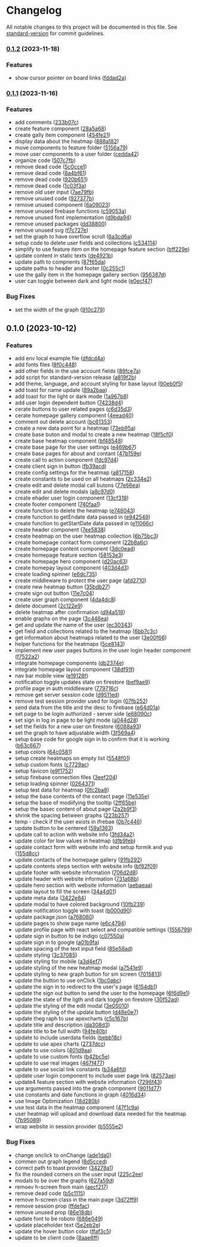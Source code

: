 # Changelog

All notable changes to this project will be documented in this file. See [standard-version](https://github.com/conventional-changelog/standard-version) for commit guidelines.

### [0.1.2](https://github.com/KBMaglalang/heatmap/compare/v0.1.1...v0.1.2) (2023-11-18)


### Features

* show cursor pointer on board links ([fddad2a](https://github.com/KBMaglalang/heatmap/commit/fddad2a05fe15dfa932d550f72377164ca995619))

### [0.1.1](https://github.com/KBMaglalang/heatmap/compare/v0.1.0...v0.1.1) (2023-11-16)


### Features

* add comments ([233b07c](https://github.com/KBMaglalang/heatmap/commit/233b07cedb04f58a693ff335325225ead4f4271f))
* create feature component ([28a5a68](https://github.com/KBMaglalang/heatmap/commit/28a5a6808a5f3d7778807448868a5b47ee810469))
* create gally item component ([454fe21](https://github.com/KBMaglalang/heatmap/commit/454fe21d00dfff97fcba495da254ebf14c04cafe))
* display data about the heatmap ([888a182](https://github.com/KBMaglalang/heatmap/commit/888a182f7dac2b315603b00f2b5461a15d04d5de))
* move components to feature folder ([5156a79](https://github.com/KBMaglalang/heatmap/commit/5156a7910c8876fac6ad1cf21223934992358abf))
* move user components to a user folder ([cedda42](https://github.com/KBMaglalang/heatmap/commit/cedda42f1270809558f6baf92fb12b11d544f95e))
* organize code ([507c7fb](https://github.com/KBMaglalang/heatmap/commit/507c7fbc7922cdce0a0b844081f227cd84c66f27))
* remove dead code ([5c0cce1](https://github.com/KBMaglalang/heatmap/commit/5c0cce1f0b9c7998ed3c34f6592400aed9fdb60e))
* remove dead code ([8a4bf61](https://github.com/KBMaglalang/heatmap/commit/8a4bf61ab4c7aa9fa35b0a45559ba72165d7fcf4))
* remove dead code ([920b651](https://github.com/KBMaglalang/heatmap/commit/920b6513e236a8987afe95ca096fbe04c214aff6))
* remove dead code ([1c03f3a](https://github.com/KBMaglalang/heatmap/commit/1c03f3abdb410b823bb0a36fd4fba0a454db6ff1))
* remove old user input ([7ae79fb](https://github.com/KBMaglalang/heatmap/commit/7ae79fb8e1f8e1e3fb943e64f18a72ec769c245e))
* remove unused code ([927377b](https://github.com/KBMaglalang/heatmap/commit/927377b000386186e20b0b9a95f7657d3ae1e096))
* remove unused component ([6a09023](https://github.com/KBMaglalang/heatmap/commit/6a0902392fe335dfc6dd7f352cac9c2a0693fe98))
* remove unused firebase functions ([c59053a](https://github.com/KBMaglalang/heatmap/commit/c59053a93b74ccc797343059b1532ef89f283be5))
* remove unused font implementation ([d9bda94](https://github.com/KBMaglalang/heatmap/commit/d9bda943b0e3861f9d01e8907d5a74afe6b4ec93))
* remove unused packages ([dd38800](https://github.com/KBMaglalang/heatmap/commit/dd3880011051ecf752d99dde1e5df72e46eec672))
* remove unused svg ([f7c727e](https://github.com/KBMaglalang/heatmap/commit/f7c727e43d387148bfa148799398aa71c6893262))
* set the graph to have overflow scroll ([6a3cd6a](https://github.com/KBMaglalang/heatmap/commit/6a3cd6a3872a46230618cd13c66eafb31a6126af))
* setup code to delete user fields and collections ([c534114](https://github.com/KBMaglalang/heatmap/commit/c534114cc3d7a31bc2fb8a849706dba1d91cc275))
* simplify to use feature item on the homepage feature section ([bff229e](https://github.com/KBMaglalang/heatmap/commit/bff229e404380d1257839840f6316852ba7906ed))
* update content in static texts ([de4921b](https://github.com/KBMaglalang/heatmap/commit/de4921bb574e90961553fef6912025281de8e9ce))
* update path to compnents ([87f65da](https://github.com/KBMaglalang/heatmap/commit/87f65dae4732031285edad298fef898bfbffb93b))
* update paths to header and footer ([0c255c1](https://github.com/KBMaglalang/heatmap/commit/0c255c155263db498339a3840b8d089f16cc4812))
* use the gally item in the homepage gallery section ([956387d](https://github.com/KBMaglalang/heatmap/commit/956387dd90fc0f8817c8811f101e45fa83e1b1c6))
* user can toggle between dark and light mode ([e0ecf47](https://github.com/KBMaglalang/heatmap/commit/e0ecf47c9a5d7faa6998e52f51c0429e6062c471))


### Bug Fixes

* set the width of the graph ([910c279](https://github.com/KBMaglalang/heatmap/commit/910c279bedaa88b0453c2e86f88652d265a7f308))

## 0.1.0 (2023-10-12)


### Features

* add env local example file ([dfdcd4a](https://github.com/KBMaglalang/heatmap/commit/dfdcd4a641125eb521fa10337021874f1e6b5043))
* add fonts files ([8f0c448](https://github.com/KBMaglalang/heatmap/commit/8f0c4489c30fedb4411a189fdfeb4298b44393b8))
* add other fields in the use account fields ([89fce7a](https://github.com/KBMaglalang/heatmap/commit/89fce7ac2de101c1c3f8606e381b8b1b8b0204d5))
* add script for standard-version release ([a819f2b](https://github.com/KBMaglalang/heatmap/commit/a819f2b4727a769d6294edc473783302033dd83c))
* add theme, language, and account styling for base layout ([90eb0f5](https://github.com/KBMaglalang/heatmap/commit/90eb0f55dad9a604327dc219e042db58378b8f98))
* add toast for name update ([89a2baa](https://github.com/KBMaglalang/heatmap/commit/89a2baa22237ca25812f801d6731f9a48db985a7))
* add toast for the light or dark mode ([1a967b8](https://github.com/KBMaglalang/heatmap/commit/1a967b86c539492ed1ccfc6ea49fb4a536d3cfb5))
* add user login dependent button ([74238d4](https://github.com/KBMaglalang/heatmap/commit/74238d4d89b32ae5d893e5ed27cc7aec217d95ba))
* cerate buttons to user related pages ([c6d35d3](https://github.com/KBMaglalang/heatmap/commit/c6d35d3e7ad7b04d490a8cef60211ef421b8d00f))
* cerate homepage gallery component ([4eead40](https://github.com/KBMaglalang/heatmap/commit/4eead40a9432ded1dcfccf6c2a384a0c419ca7c0))
* comment out delete account ([bc61353](https://github.com/KBMaglalang/heatmap/commit/bc613539b0adba8b4b5802b4ba337c7ee8c2f2ea))
* create a new data point for a heatmap ([73eb95a](https://github.com/KBMaglalang/heatmap/commit/73eb95afbc384d4a248476f51af0cdd3eedd42d7))
* create base buton and modal to create a new heatmap ([18f5cf0](https://github.com/KBMaglalang/heatmap/commit/18f5cf00c22dd3a3e5bf372f2313328a20ac8017))
* create base heatmap component ([bf48548](https://github.com/KBMaglalang/heatmap/commit/bf4854862898966f3f8e602733b554ebed37f51a))
* create base page for the user settings ([e469b67](https://github.com/KBMaglalang/heatmap/commit/e469b67a6ff377bedf9068e81c8ce82d40a14569))
* create base pages for about and contant ([47b159e](https://github.com/KBMaglalang/heatmap/commit/47b159ede5f3103b06d852a923b75d66c1a60a0d))
* create call to action component ([fdc97d4](https://github.com/KBMaglalang/heatmap/commit/fdc97d4107ce6a4160ff244dceaf2479265697fc))
* create client sign in button ([fb39acd](https://github.com/KBMaglalang/heatmap/commit/fb39acdc5e7a9a6b37a094efda5eae3245b54128))
* create config settings for the heatmap ([a817158](https://github.com/KBMaglalang/heatmap/commit/a817158c21b7a859b26e0c49e769245a93df59e8))
* create constants to be used on all heatmaps ([2c334e2](https://github.com/KBMaglalang/heatmap/commit/2c334e2c612e2c77b7e61092da744cb130dd226f))
* create edit and delete modal call butons ([77e66ea](https://github.com/KBMaglalang/heatmap/commit/77e66eab3c212536d45736c69374afe28bd09d13))
* create edit and delete modals ([a8c97d0](https://github.com/KBMaglalang/heatmap/commit/a8c97d02b14e068d801e79aa3b95088621ee0f20))
* create ehader user login component ([13cf319](https://github.com/KBMaglalang/heatmap/commit/13cf3191d0686226ef9a356fe2c8d2bf4beccf5e))
* create footer component ([740faa1](https://github.com/KBMaglalang/heatmap/commit/740faa18bf1d6be7347d6ee38f50c17c74a5745e))
* create function to delete the heatmap ([e748043](https://github.com/KBMaglalang/heatmap/commit/e7480439dc440c8ce83692fabe923e2ce0d83b9b))
* create function to getEndate data passed in ([e942549](https://github.com/KBMaglalang/heatmap/commit/e9425498f65373f1bbb846f2ae5517e9713dd42c))
* create function to getStartDate data passed in ([e11066c](https://github.com/KBMaglalang/heatmap/commit/e11066c4384b8bc1a04e2baa14fc0addf3589f58))
* create header component ([7ee5838](https://github.com/KBMaglalang/heatmap/commit/7ee5838b86f986e3eac44ef3aed1dd1ce9b334fc))
* create heatmap on the user heatmap collection ([6b75bc3](https://github.com/KBMaglalang/heatmap/commit/6b75bc38e84eb0bfcbb05a1187e40e93881da456))
* create homepage contact form component ([22b8a6c](https://github.com/KBMaglalang/heatmap/commit/22b8a6c519061d94c19374da2266e47b97cc3295))
* create homepage content component ([3dc0ead](https://github.com/KBMaglalang/heatmap/commit/3dc0ead9a51e0861a277107a84376261ca8715ee))
* create homepage feature section ([58153e3](https://github.com/KBMaglalang/heatmap/commit/58153e31cc05a69115254841c3590b7159c39830))
* create homepage hero component ([d20ac63](https://github.com/KBMaglalang/heatmap/commit/d20ac63e6c3a54be0bb63cf56fe54378b0574dd6))
* create homepay layout component ([403d4d3](https://github.com/KBMaglalang/heatmap/commit/403d4d34087fd1b797a47bbb373087329a0e3340))
* create loading spinner ([e6dc735](https://github.com/KBMaglalang/heatmap/commit/e6dc735021fe105e553d4653670750bdafe1ee9a))
* create middleware to protect the user page ([afd2710](https://github.com/KBMaglalang/heatmap/commit/afd2710c909c2ecfe82d73898a06ee81d97f4701))
* create new heatmap button ([35bdb27](https://github.com/KBMaglalang/heatmap/commit/35bdb275f10c4a8d4fab175dd57fcb03af325288))
* create sign out button ([11e7c04](https://github.com/KBMaglalang/heatmap/commit/11e7c04d6984ecb377217b9b82e8d9c4f0f76d34))
* create user graph component ([4da4dc8](https://github.com/KBMaglalang/heatmap/commit/4da4dc811b2635bc39d35806f1cd4b3ad4b30057))
* delete document ([2c122e9](https://github.com/KBMaglalang/heatmap/commit/2c122e99a1245d1cfcd8114814045787ec350ebb))
* delete heatmap after confirmation ([d94a518](https://github.com/KBMaglalang/heatmap/commit/d94a5184f71ee6fe5a182ddaa06ebe058b26a36c))
* enable graphs on the page ([3c446ea](https://github.com/KBMaglalang/heatmap/commit/3c446ea22a53f179d5a4321e09cce6347798d6b1))
* get and update the name of the user ([ec30343](https://github.com/KBMaglalang/heatmap/commit/ec30343196cff135d760cc8c7cad5c208e112c41))
* get field and collections related to the heatmap ([6bb7c3c](https://github.com/KBMaglalang/heatmap/commit/6bb7c3c313c16722c120104276ea8a66705371eb))
* get information about heatmaps related to the user ([3e00f66](https://github.com/KBMaglalang/heatmap/commit/3e00f6637200a329859b94174074be267657ff3c))
* helper functions for the heatmaps ([5ce8143](https://github.com/KBMaglalang/heatmap/commit/5ce81432392930b759f3f698d632ff2641747d1d))
* implement new user pages buttons in the user login header component ([f7522a2](https://github.com/KBMaglalang/heatmap/commit/f7522a21aa48b050577077c020dc644d4ba3ec56))
* integrate homepage components ([db2374e](https://github.com/KBMaglalang/heatmap/commit/db2374e1d2ac500e6f85775d4c5fa35ac1838c70))
* integrate homepage layout component ([38df91f](https://github.com/KBMaglalang/heatmap/commit/38df91f096352254d4e112b48597225bca227f5e))
* nav bar mobile view ([e19128f](https://github.com/KBMaglalang/heatmap/commit/e19128f4c6b33f4ca0c2ddfcb3621876e7478bdd))
* notification toggle updates state on firestore ([bef9ae9](https://github.com/KBMaglalang/heatmap/commit/bef9ae9921fcb6761ed4434fef0eadf6c192b616))
* profile page in auth middleware ([779716c](https://github.com/KBMaglalang/heatmap/commit/779716c3e256e7d3d43e94e5654c4e9ab3650c8b))
* remove get server session code ([d9511ed](https://github.com/KBMaglalang/heatmap/commit/d9511ed7d54216f51bed530baf45a6cee53b1548))
* remove test session provider used for login ([07fb252](https://github.com/KBMaglalang/heatmap/commit/07fb252c1f38b954a3f69ddce0f05c2f0473c0cd))
* send data from the title and the desc to firebase ([e64d01a](https://github.com/KBMaglalang/heatmap/commit/e64d01abb5818aac64f34bf863af330595a21c79))
* set page to be login authorized - server side ([e68090c](https://github.com/KBMaglalang/heatmap/commit/e68090c7c6dad9dfc78ae531119edcedcdba5ca7))
* set sign in log in page to be light mode ([a044d28](https://github.com/KBMaglalang/heatmap/commit/a044d28ece704455e3dfca1fd2e83049728eddd9))
* set the fields for a new user on firestore ([6088a93](https://github.com/KBMaglalang/heatmap/commit/6088a93f5dc6601658a40b9e318aaa954b14d2b0))
* set the graph to have adjustable width ([3f569a4](https://github.com/KBMaglalang/heatmap/commit/3f569a4f8eb20318faa12b93141debe03d3cb94e))
* setup base code for google sign in to confirm that it is working ([b63c667](https://github.com/KBMaglalang/heatmap/commit/b63c667578953e85b878c584cc77bde70b30ae6b))
* setup colors ([64c0581](https://github.com/KBMaglalang/heatmap/commit/64c05812aa985655b3e09e692751f1dfb274ab73))
* setup create heatmaps on empty list ([5548f01](https://github.com/KBMaglalang/heatmap/commit/5548f019722f27f878cbd8509b06be76e97d2c71))
* setup custom fonts ([c7729ac](https://github.com/KBMaglalang/heatmap/commit/c7729aca1d9feb9244aba67d8f7bb89b766e5a4f))
* setup favicon ([e9f1752](https://github.com/KBMaglalang/heatmap/commit/e9f175268ada99ffebcbdf66babfbc16ccadb855))
* setup firebase connection files ([3eef204](https://github.com/KBMaglalang/heatmap/commit/3eef204e3689c6d77dd54c88e5cb266398194595))
* setup loading spinner ([0264371](https://github.com/KBMaglalang/heatmap/commit/026437155d192ead730b902fdc418222650af5b5))
* setup test data for heatmap ([0fc2ba8](https://github.com/KBMaglalang/heatmap/commit/0fc2ba834bfa68249aeb31416f370025f7f0e489))
* setup the base contents of the contact page ([11e535e](https://github.com/KBMaglalang/heatmap/commit/11e535e9784141b4cde55e2bcf45b7c48661d733))
* setup the base of modiifying the tooltip ([2ff65be](https://github.com/KBMaglalang/heatmap/commit/2ff65be5adf650dc098d8cf1d0e3fb83893b2534))
* setup the basec content of about page ([2a2b9f3](https://github.com/KBMaglalang/heatmap/commit/2a2b9f3b5464334df34d37c0be8fe4d22062de96))
* shrink the spacing between graphs ([223b257](https://github.com/KBMaglalang/heatmap/commit/223b2576c80007fde7f21fe151ad36023fb2bd85))
* temp - check if the user exists in ifrebae ([0b7c446](https://github.com/KBMaglalang/heatmap/commit/0b7c4465271adf9dd3416d19016ba5bb452c989f))
* update button to be centered ([59a1363](https://github.com/KBMaglalang/heatmap/commit/59a1363958bfc329752a3e7273cd0bf7c0a6a342))
* update call to action with website info ([3fd34a2](https://github.com/KBMaglalang/heatmap/commit/3fd34a2c2e71a59c63672e4c1faff40675fc7d68))
* update color for low values in heatmap ([dfb9feb](https://github.com/KBMaglalang/heatmap/commit/dfb9feb83365e06b602d61b20c7508892281dacf))
* update contact form with website info and setup formik and yup ([155d8cc](https://github.com/KBMaglalang/heatmap/commit/155d8ccee2065be2e8540ed6b156b844a01a40ce))
* update contacts of the homepage gallery ([91fb292](https://github.com/KBMaglalang/heatmap/commit/91fb2923b3c87ce93e8ad643e97630769a956355))
* update contents steps section with website info ([bf82f09](https://github.com/KBMaglalang/heatmap/commit/bf82f0931a34549cc104f8da1c893b43bc2f8963))
* update footer with website information ([706d2d8](https://github.com/KBMaglalang/heatmap/commit/706d2d8ec02595de3bd6ff1973fd0af04cd3e00a))
* update header with website information ([731a68b](https://github.com/KBMaglalang/heatmap/commit/731a68b69440b6b0d2e9a3f6a9060ecd30a924a6))
* update hero section with website information ([aebaeaa](https://github.com/KBMaglalang/heatmap/commit/aebaeaa7234f31cda8f3e7adb72bf3070547d2d4))
* update layout to fill the screen ([34a4d01](https://github.com/KBMaglalang/heatmap/commit/34a4d0103b1583d0dac8ca17ec6a9216c533fb27))
* update meta data ([3422e84](https://github.com/KBMaglalang/heatmap/commit/3422e846536bec041d808ef1d1eaaa41e955c235))
* update modal to have colored background ([10fb239](https://github.com/KBMaglalang/heatmap/commit/10fb239ce574c18fcbc91fe5ea327ef26811970b))
* update notification toggle with toast ([b000d90](https://github.com/KBMaglalang/heatmap/commit/b000d902e6b76ce5af8a772b3ce7a49866b34eee))
* update package.json ([a768060](https://github.com/KBMaglalang/heatmap/commit/a768060edcb5e8e3d625edf15fb79df4c2889594))
* update pages to show page name ([e6c4794](https://github.com/KBMaglalang/heatmap/commit/e6c4794efabb63a82f1ce94c87625d77400d74db))
* update profile page with react select and compatible settings ([1556799](https://github.com/KBMaglalang/heatmap/commit/1556799019e1723fc52e696fe91ea02ff301c7f4))
* update sign in button to be indigo ([c07550a](https://github.com/KBMaglalang/heatmap/commit/c07550a3c86cb9b18af47d2e38dec43ce30eaa4d))
* update sign in to google ([a01b9fa](https://github.com/KBMaglalang/heatmap/commit/a01b9fae67a2d5236225db96e2edd188b9e6a9fb))
* update spacing of the text input field ([85e58ad](https://github.com/KBMaglalang/heatmap/commit/85e58ad9d407ffd38192cf99c3f750c457c27bc9))
* update styling ([3c37085](https://github.com/KBMaglalang/heatmap/commit/3c3708590497f417377ecda64d99278f9de9e1e9))
* update styling for mobile ([a3d4ef7](https://github.com/KBMaglalang/heatmap/commit/a3d4ef73a3cc861428fcd80a0332587f00ffa6c5))
* update styling of the new heatmap modal ([a7541e9](https://github.com/KBMaglalang/heatmap/commit/a7541e9a240b2e1a3d12efd7e6c0a7ad18d08277))
* update styling to new graph button for sm screen ([7015813](https://github.com/KBMaglalang/heatmap/commit/701581317d6ba314b793231f273596a6d9184ab6))
* update the button to use onClick ([1bc0abc](https://github.com/KBMaglalang/heatmap/commit/1bc0abc5a26f8152140ee5fc30e23bbba784e37a))
* update the sign in to redirect to the user's page ([6154db1](https://github.com/KBMaglalang/heatmap/commit/6154db1de0386ede83d11451f1d6b523ad46bffd))
* update the sign out button to send the user to the homepage ([6f6d9e1](https://github.com/KBMaglalang/heatmap/commit/6f6d9e1f358ab2ee97ea7c6797afa5c44c74c2b3))
* update the state of the ligth and dark toggle on firestore ([30f52ad](https://github.com/KBMaglalang/heatmap/commit/30f52ad4ba1c33b9d82703638e50f5e30c0a98df))
* update the styling of the edit modal ([3e05010](https://github.com/KBMaglalang/heatmap/commit/3e05010d825857fdf592a549e9df3900f9a83f72))
* update the styling of the update button ([d48e0e7](https://github.com/KBMaglalang/heatmap/commit/d48e0e7757b2e4db5985ad73cf88c8587a93574b))
* update theg raph to use apexcharts ([c5c167b](https://github.com/KBMaglalang/heatmap/commit/c5c167bfa2558b9e747a3dcfb008030e1a7b51ed))
* update title and description ([da308d3](https://github.com/KBMaglalang/heatmap/commit/da308d3c14ab1811aa7cbef8fc0f64b61d0dd679))
* update title to be full width ([94fe40b](https://github.com/KBMaglalang/heatmap/commit/94fe40bf205cc814cf78faf2af3fa0574721b595))
* update to include userdata fields ([bebb18c](https://github.com/KBMaglalang/heatmap/commit/bebb18c6fa6a30ad16e58618a67fc7688b176c8c))
* update to use apex charts ([2737dcc](https://github.com/KBMaglalang/heatmap/commit/2737dcce8b14d556d939c0d73e76685e4c8c59e5))
* update to use colors ([401d9aa](https://github.com/KBMaglalang/heatmap/commit/401d9aa242ac77d3bbba8e3a8b052d030a8692e4))
* update to use custom fonts ([b42bc5e](https://github.com/KBMaglalang/heatmap/commit/b42bc5ee1bb7348d3ad400f5be64988c37dde356))
* update to use real images ([467f477](https://github.com/KBMaglalang/heatmap/commit/467f47775b681043548e2e262c3c7000d3bd9927))
* update to use social link constants ([b34a6fd](https://github.com/KBMaglalang/heatmap/commit/b34a6fdc536c1e7ec8b71f441fc12e80f5ee545c))
* update user login component to include user page link ([82573ae](https://github.com/KBMaglalang/heatmap/commit/82573ae448161b7004ead4f0f620e966425a825c))
* update4 feature section with website information ([7296f43](https://github.com/KBMaglalang/heatmap/commit/7296f431424348fa14204a11162ca5d0c5db5fc2))
* use arguments passed into the graph component ([9011d77](https://github.com/KBMaglalang/heatmap/commit/9011d77742bfa533dca39129d22d49d358a38898))
* use constants and date functions in graph ([4016d34](https://github.com/KBMaglalang/heatmap/commit/4016d346dbc85ee72fe1a62e84ac1e376cd265e3))
* use Image Optimization ([18d280b](https://github.com/KBMaglalang/heatmap/commit/18d280be09ea2cc59e5c3603b59ef353af434658))
* use test data in the heatmap component ([47f1c9a](https://github.com/KBMaglalang/heatmap/commit/47f1c9aef1024bf98211b55771b2091a92b7322a))
* user heatmap will upload and download data needed for the heatmap ([7b95089](https://github.com/KBMaglalang/heatmap/commit/7b950896fd21570d77762ee777926ace1cff05a1))
* wrap website in session provider ([b5555e2](https://github.com/KBMaglalang/heatmap/commit/b5555e2a6dbaee20cc13019237b090b868bb0e04))


### Bug Fixes

* change onclick to onChange ([ade1da0](https://github.com/KBMaglalang/heatmap/commit/ade1da01e44ba760e6625751c128ee9025e47580))
* commen out graph legend ([8d5cced](https://github.com/KBMaglalang/heatmap/commit/8d5ccedb5d4f017084b2f251eba044fac97102bd))
* correct path to toast provider ([34278a1](https://github.com/KBMaglalang/heatmap/commit/34278a142f0e0acb04f96565e57d8a62b5497c88))
* fix the rounded corners on the user input ([225c2ee](https://github.com/KBMaglalang/heatmap/commit/225c2eeb4386446cf06f2860f74f786e59e13366))
* modals to be over the graphs ([627a59d](https://github.com/KBMaglalang/heatmap/commit/627a59daef1e344470f81acecc91846f18bcc544))
* remoev h-screen from main ([aecf217](https://github.com/KBMaglalang/heatmap/commit/aecf2176525a1a021e5cf7e7b0aaa149ed0e19fb))
* remove dead code ([b5c1115](https://github.com/KBMaglalang/heatmap/commit/b5c111530d2efa4bfec4aa9b2326c25b0104df5e))
* remove h-screen class in the main page ([3d72ff9](https://github.com/KBMaglalang/heatmap/commit/3d72ff996af7d16189ca6e57923f4350a9ca8d24))
* remove session prop ([ffdefac](https://github.com/KBMaglalang/heatmap/commit/ffdefaccecf9cf259a980cff16b147eceef8d599))
* remove unused prop ([86e18db](https://github.com/KBMaglalang/heatmap/commit/86e18dbb92905d2e6d690825403c113a90d89926))
* update font to be roboto ([686e049](https://github.com/KBMaglalang/heatmap/commit/686e0490b8d38371eee5fb0ab053fe9b98d37d1a))
* update placeholder text ([5e2eb2e](https://github.com/KBMaglalang/heatmap/commit/5e2eb2e9125f0289414b4087d1867afb7a1555aa))
* update the hover button color ([ffaf3c5](https://github.com/KBMaglalang/heatmap/commit/ffaf3c5a52e4f1b3ab693b2fa4a738e14b3ea02d))
* update to be client code ([8aae6ff](https://github.com/KBMaglalang/heatmap/commit/8aae6ff19d5efa88dd327daa18b62f3cb8797df3))

